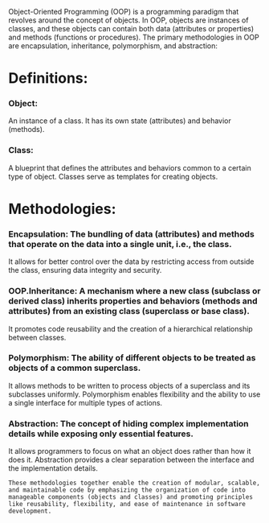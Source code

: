 Object-Oriented Programming (OOP) is a programming paradigm that revolves around the concept of objects. In OOP, objects are instances of classes,
and these objects can contain both data (attributes or properties) and methods (functions or procedures). The primary methodologies in OOP are encapsulation,
inheritance, polymorphism, and abstraction:

# Definitions:
### Object:
An instance of a class. It has its own state (attributes) and behavior (methods).

### Class:
A blueprint that defines the attributes and behaviors common to a certain type of object. Classes serve as templates for creating objects.

# Methodologies:
### Encapsulation: The bundling of data (attributes) and methods that operate on the data into a single unit, i.e., the class.
It allows for better control over the data by restricting access from outside the class, ensuring data integrity and security.

### OOP.Inheritance: A mechanism where a new class (subclass or derived class) inherits properties and behaviors (methods and attributes) from an existing class (superclass or base class).
 It promotes code reusability and the creation of a hierarchical relationship between classes.

### Polymorphism: The ability of different objects to be treated as objects of a common superclass.
It allows methods to be written to process objects of a superclass and its subclasses uniformly.
Polymorphism enables flexibility and the ability to use a single interface for multiple types of actions.

### Abstraction: The concept of hiding complex implementation details while exposing only essential features.
It allows programmers to focus on what an object does rather than how it does it. Abstraction provides a clear separation between the interface and the implementation details.

`These methodologies together enable the creation of modular, scalable, and maintainable code by emphasizing the organization of code into manageable
components (objects and classes) and promoting principles like reusability, flexibility, and ease of maintenance in software development.`

